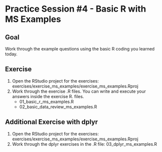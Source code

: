 # Practice Session #4 - Basic R with MS Examples

## Goal

Work through the example questions using the basic R coding you learned today.

## Exercise

1. Open the RStudio project for the exercises: exercises/exercise_ms_examples/exercise_ms_examples.Rproj
2. Work through the exercise .R files.  You can write and execute your answers inside the exercise R. files.
    * 01_basic_r_ms_examples.R
    * 02_basic_data_review_ms_examples.R


## Additional Exercise with dplyr
1. Open the RStudio project for the exercises: exercises/exercise_ms_examples/exercise_ms_examples.Rproj
2. Work through the dplyr exercises in the .R file: 03_dplyr_ms_examples.R
